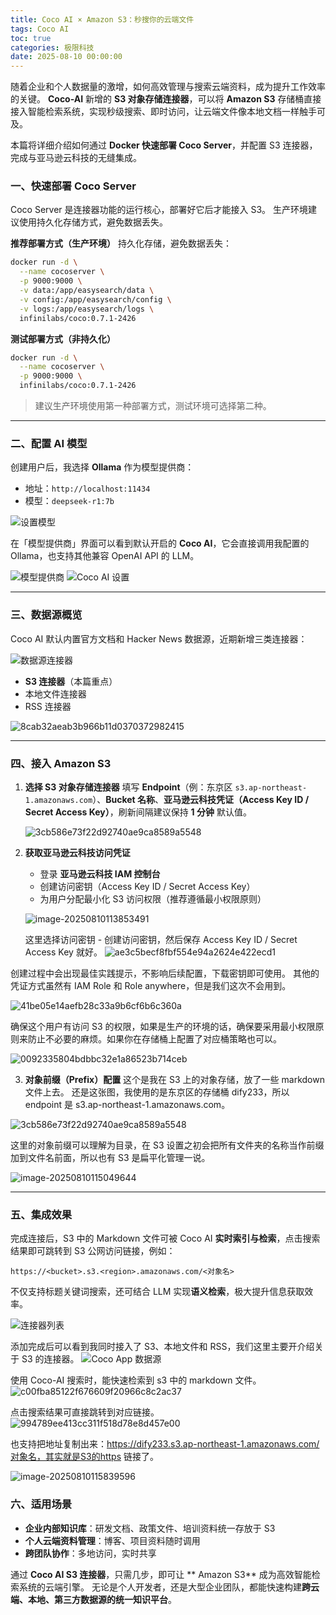 ```yaml
---
title: Coco AI × Amazon S3：秒搜你的云端文件
tags: Coco AI
toc: true
categories: 极限科技
date: 2025-08-10 00:00:00
---
```


随着企业和个人数据量的激增，如何高效管理与搜索云端资料，成为提升工作效率的关键。
**Coco-AI** 新增的 **S3 对象存储连接器**，可以将 **Amazon S3** 存储桶直接接入智能检索系统，实现秒级搜索、即时访问，让云端文件像本地文档一样触手可及。

本篇将详细介绍如何通过 **Docker 快速部署 Coco Server**，并配置 S3 连接器，完成与亚马逊云科技的无缝集成。

### 一、快速部署 Coco Server

Coco Server 是连接器功能的运行核心，部署好它后才能接入 S3。
生产环境建议使用持久化存储方式，避免数据丢失。

**推荐部署方式（生产环境）**
持久化存储，避免数据丢失：

```bash
docker run -d \
  --name cocoserver \
  -p 9000:9000 \
  -v data:/app/easysearch/data \
  -v config:/app/easysearch/config \
  -v logs:/app/easysearch/logs \
  infinilabs/coco:0.7.1-2426
```

<!-- more -->

**测试部署方式（非持久化）**

```bash
docker run -d \
  --name cocoserver \
  -p 9000:9000 \
  infinilabs/coco:0.7.1-2426
```

> 建议生产环境使用第一种部署方式，测试环境可选择第二种。

---

### 二、配置 AI 模型

创建用户后，我选择 **Ollama** 作为模型提供商：

- 地址：`http://localhost:11434`
- 模型：`deepseek-r1:7b`

![设置模型](https://raw.githubusercontent.com/cloudsmithy/picgo-imh/master/35d9bf40d93482edcfd1cac26bd0f557.png)

在「模型提供商」界面可以看到默认开启的 **Coco AI**，它会直接调用我配置的 Ollama，也支持其他兼容 OpenAI API 的 LLM。

![模型提供商](https://raw.githubusercontent.com/cloudsmithy/picgo-imh/master/b84c85218a471729a646fc47bc899838.png)
![Coco AI 设置](https://raw.githubusercontent.com/cloudsmithy/picgo-imh/master/b86711e540165b68ad9f77f5c9f7e4c7.png)

---

### 三、数据源概览

Coco AI 默认内置官方文档和 Hacker News 数据源，近期新增三类连接器：

![数据源连接器](https://raw.githubusercontent.com/cloudsmithy/picgo-imh/master/45419dc868e753402576504aedb4be6f.png)

- **S3 连接器**（本篇重点）
- 本地文件连接器
- RSS 连接器

![8cab32aeab3b966b11d0370372982415](https://raw.githubusercontent.com/cloudsmithy/picgo-imh/master/8cab32aeab3b966b11d0370372982415.png)

---

### 四、接入 Amazon S3

1. **选择 S3 对象存储连接器**
   填写 **Endpoint**（例：东京区 `s3.ap-northeast-1.amazonaws.com`）、**Bucket 名称**、**亚马逊云科技凭证（Access Key ID / Secret Access Key）**，刷新间隔建议保持 **1 分钟** 默认值。

   ![3cb586e73f22d92740ae9ca8589a5548](https://raw.githubusercontent.com/cloudsmithy/picgo-imh/master/3cb586e73f22d92740ae9ca8589a5548.png)

2. **获取亚马逊云科技访问凭证**

   - 登录 **亚马逊云科技 IAM 控制台**
   - 创建访问密钥（Access Key ID / Secret Access Key）
   - 为用户分配最小化 S3 访问权限（推荐遵循最小权限原则）

   ![image-20250810113853491](https://raw.githubusercontent.com/cloudsmithy/picgo-imh/master/image-20250810113853491.png)

   这里选择访问密钥 - 创建访问密钥，然后保存 Access Key ID / Secret Access Key 就好。
   ![ae3c5becf8fbf554e94a2624e422ecd1](https://raw.githubusercontent.com/cloudsmithy/picgo-imh/master/ae3c5becf8fbf554e94a2624e422ecd1.png)

创建过程中会出现最佳实践提示，不影响后续配置，下载密钥即可使用。
其他的凭证方式虽然有 IAM Role 和 Role anywhere，但是我们这次不会用到。

![41be05e14aefb28c33a9b6cf6b6c360a](https://raw.githubusercontent.com/cloudsmithy/picgo-imh/master/41be05e14aefb28c33a9b6cf6b6c360a.png)

确保这个用户有访问 S3 的权限，如果是生产的环境的话，确保要采用最小权限原则来防止不必要的麻烦。如果你在存储桶上配置了对应桶策略也可以。

![0092335804bdbbc32e1a86523b714ceb](https://raw.githubusercontent.com/cloudsmithy/picgo-imh/master/0092335804bdbbc32e1a86523b714ceb.png)

3. **对象前缀（Prefix）配置**
   这个是我在 S3 上的对象存储，放了一些 markdown 文件上去。
   还是这张图，我使用的是东京区的存储桶 dify233，所以 endpoint 是 s3.ap-northeast-1.amazonaws.com。

![3cb586e73f22d92740ae9ca8589a5548](https://raw.githubusercontent.com/cloudsmithy/picgo-imh/master/3cb586e73f22d92740ae9ca8589a5548.png)

这里的对象前缀可以理解为目录，在 S3 设置之初会把所有文件夹的名称当作前缀加到文件名前面，所以也有 S3 是扁平化管理一说。

![image-20250810115049644](https://raw.githubusercontent.com/cloudsmithy/picgo-imh/master/image-20250810115049644.png)

---

### 五、集成效果

完成连接后，S3 中的 Markdown 文件可被 Coco AI **实时索引与检索**，点击搜索结果即可跳转到 S3 公网访问链接，例如：

```
https://<bucket>.s3.<region>.amazonaws.com/<对象名>
```

不仅支持标题关键词搜索，还可结合 LLM 实现**语义检索**，极大提升信息获取效率。

![连接器列表](https://raw.githubusercontent.com/cloudsmithy/picgo-imh/master/1d685c561ee0ea233fcf8f92846d5c99.png)

添加完成后可以看到我同时接入了 S3、本地文件和 RSS，我们这里主要开介绍关于 S3 的连接器。
![Coco App 数据源](https://raw.githubusercontent.com/cloudsmithy/picgo-imh/master/facdce6af59da887be3227b663e2eae9.png)

使用 Coco-AI 搜索时，能快速检索到 s3 中的 markdown 文件。
![c00fba85122f676609f20966c8c2ac37](https://raw.githubusercontent.com/cloudsmithy/picgo-imh/master/c00fba85122f676609f20966c8c2ac37.png)

点击搜索结果可直接跳转到对应链接。
![994789ee413cc311f518d78e8d457e00](https://raw.githubusercontent.com/cloudsmithy/picgo-imh/master/994789ee413cc311f518d78e8d457e00.png)

也支持把地址复制出来：https://dify233.s3.ap-northeast-1.amazonaws.com/对象名，其实就是S3的https 链接了。

![image-20250810115839596](https://raw.githubusercontent.com/cloudsmithy/picgo-imh/master/image-20250810115839596.png)

### 六、适用场景

- **企业内部知识库**：研发文档、政策文件、培训资料统一存放于 S3
- **个人云端资料管理**：博客、项目资料随时调用
- **跨团队协作**：多地访问，实时共享

通过 **Coco AI S3 连接器**，只需几步，即可让 ** Amazon S3** 成为高效智能检索系统的云端引擎。
无论是个人开发者，还是大型企业团队，都能快速构建**跨云端、本地、第三方数据源的统一知识平台**。
